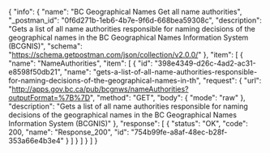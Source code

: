 {
  "info": {
    "name": "BC Geographical Names Get all name authorities",
    "_postman_id": "0f6d271b-1eb6-4b7e-9f6d-668bea59308c",
    "description": "Gets a list of all name authorities responsible for naming decisions of the geographical names in the BC Geographical Names Information System (BCGNIS)",
    "schema": "https://schema.getpostman.com/json/collection/v2.0.0/"
  },
  "item": [
    {
      "name": "NameAuthorities",
      "item": [
        {
          "id": "398e4349-d26c-4ad2-ac31-e8598f50db21",
          "name": "gets-a-list-of-all-name-authorities-responsible-for-naming-decisions-of-the-geographical-names-in-th",
          "request": {
            "url": "http://apps.gov.bc.ca/pub/bcgnws/nameAuthorities?outputFormat=%7B%7D",
            "method": "GET",
            "body": {
              "mode": "raw"
            },
            "description": "Gets a list of all name authorities responsible for naming decisions of the geographical names in the BC Geographical Names Information System (BCGNIS)"
          },
          "response": [
            {
              "status": "OK",
              "code": 200,
              "name": "Response_200",
              "id": "754b99fe-a8af-48ec-b28f-353a66e4b3e4"
            }
          ]
        }
      ]
    }
  ]
}